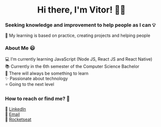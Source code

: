 
<h1 align="center">Hi there, I'm Vitor! 👋🏽</h1>

<h3>Seeking knowledge and improvement to help people as I can 💡</h3>
<p>📖 My learning is based on practice, creating projects and helping people</p>

<h3>About Me 😃</h3>
💻 I’m currently learning JavaScript (Node JS, React JS and React Native)<br>
📚 Currently in the 6th semester of the Computer Science Bachelor<br>
🧠 There will always be something to learn<br>
✨ Passionate about technology<br>
⭐ Going to the next level

<h3>How to reach or find me? 💬</h3>
💼 <a href="https://www.linkedin.com/in/vitor-andre-batista-silva/">LinkedIn</a><br>
📧 <a href="mailto:vitorabsilva10@gmail.com">Email</a><br>
🚀 <a href="https://app.rocketseat.com.br/me/function">Rocketseat</a>
